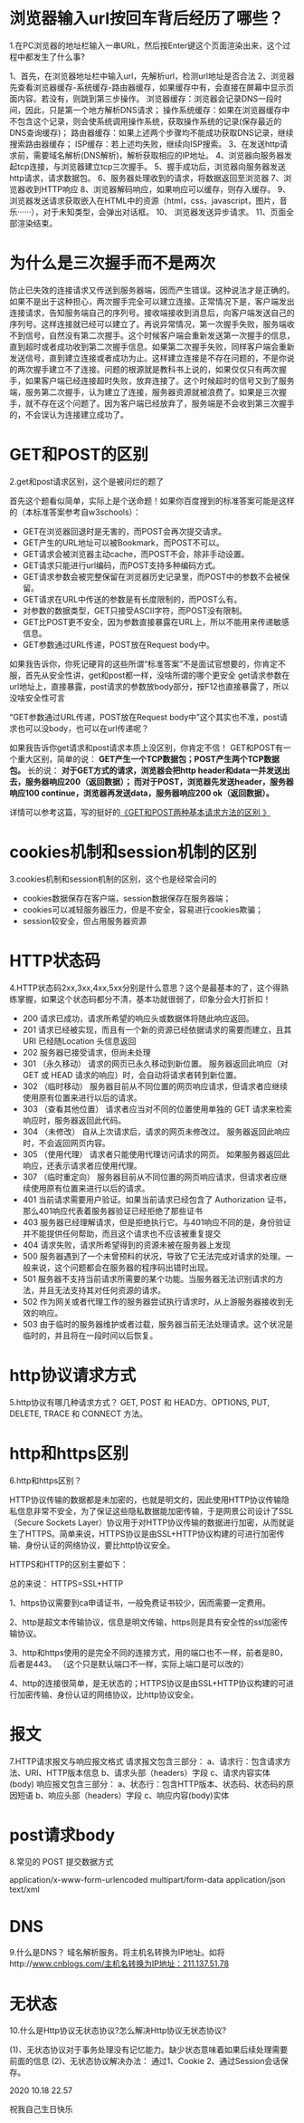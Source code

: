 # 浏览器输入url按回车背后经历了哪些？

1.在PC浏览器的地址栏输入一串URL，然后按Enter键这个页面渲染出来，这个过程中都发生了什么事?

1、首先，在浏览器地址栏中输入url，先解析url，检测url地址是否合法
2、浏览器先查看浏览器缓存-系统缓存-路由器缓存，如果缓存中有，会直接在屏幕中显示页面内容。若没有，则跳到第三步操作。
浏览器缓存：浏览器会记录DNS一段时间，因此，只是第一个地方解析DNS请求；
操作系统缓存：如果在浏览器缓存中不包含这个记录，则会使系统调用操作系统，获取操作系统的记录(保存最近的DNS查询缓存)；
路由器缓存：如果上述两个步骤均不能成功获取DNS记录，继续搜索路由器缓存；
ISP缓存：若上述均失败，继续向ISP搜索。
3、在发送http请求前，需要域名解析(DNS解析)，解析获取相应的IP地址。
4、浏览器向服务器发起tcp连接，与浏览器建立tcp三次握手。
5、握手成功后，浏览器向服务器发送http请求，请求数据包。
6、服务器处理收到的请求，将数据返回至浏览器
7、浏览器收到HTTP响应
8、浏览器解码响应，如果响应可以缓存，则存入缓存。
9、 浏览器发送请求获取嵌入在HTML中的资源（html，css，javascript，图片，音乐······），对于未知类型，会弹出对话框。
10、 浏览器发送异步请求。
11、页面全部渲染结束。

# 为什么是三次握手而不是两次

防止已失效的连接请求又传送到服务器端，因而产生错误。这种说法才是正确的。如果不是出于这种担心，两次握手完全可以建立连接。正常情况下是，客户端发出连接请求，告知服务端自己的序列号。接收端接收到消息后，向客户端发送自己的序列号。这样连接就已经可以建立了。再说异常情况，第一次握手失败，服务端收不到信号，自然没有第二次握手。这个时候客户端会重新发送第一次握手的信息，直到超时或者成功收到第二次握手信息。如果第二次握手失败，同样客户端会重新发送信号，直到建立连接或者成功为止。这样建立连接是不存在问题的，不是你说的两次握手建立不了连接。问题的根源就是教科书上说的，如果仅仅只有两次握手，如果客户端已经连接超时失败，放弃连接了。这个时候超时的信号又到了服务端，服务第二次握手，认为建立了连接，服务器资源就被浪费了。如果是三次握手，就不存在这个问题了。因为客户端已经放弃了，服务端是不会收到第三次握手的，不会误认为连接建立成功了。

# GET和POST的区别

2.get和post请求区别，这个是被问烂的题了

首先这个题看似简单，实际上是个送命题！如果你百度搜到的标准答案可能是这样的（本标准答案参考自w3schools）：

- GET在浏览器回退时是无害的，而POST会再次提交请求。
- GET产生的URL地址可以被Bookmark，而POST不可以。
- GET请求会被浏览器主动cache，而POST不会，除非手动设置。
- GET请求只能进行url编码，而POST支持多种编码方式。
- GET请求参数会被完整保留在浏览器历史记录里，而POST中的参数不会被保留。
- GET请求在URL中传送的参数是有长度限制的，而POST么有。
- 对参数的数据类型，GET只接受ASCII字符，而POST没有限制。
- GET比POST更不安全，因为参数直接暴露在URL上，所以不能用来传递敏感信息。
- GET参数通过URL传递，POST放在Request body中。

如果我告诉你，你死记硬背的这些所谓“标准答案”不是面试官想要的，你肯定不服，首先从安全性讲，get和post都一样，没啥所谓的哪个更安全
get请求参数在url地址上，直接暴露，post请求的参数放body部分，按F12也直接暴露了，所以没啥安全性可言

“GET参数通过URL传递，POST放在Request body中”这个其实也不准，post请求也可以没body，也可以在url传递呢？

如果我告诉你get请求和post请求本质上没区别，你肯定不信！
GET和POST有一个重大区别，简单的说：
**GET产生一个TCP数据包；POST产生两个TCP数据包。**
长的说：
**对于GET方式的请求，浏览器会把http header和data一并发送出去，服务器响应200（返回数据）；
而对于POST，浏览器先发送header，服务器响应100 continue，浏览器再发送data，服务器响应200 ok（返回数据）。**

详情可以参考这篇，写的挺好的[《GET和POST两种基本请求方法的区别 》](http://www.cnblogs.com/logsharing/p/8448446.html)

# cookies机制和session机制的区别

3.cookies机制和session机制的区别，这个也是经常会问的

- cookies数据保存在客户端，session数据保存在服务器端；
- cookies可以减轻服务器压力，但是不安全，容易进行cookies欺骗；
- session较安全，但占用服务器资源

# HTTP状态码

4.HTTP状态码2xx,3xx,4xx,5xx分别是什么意思？这个是最基本的了，这个得熟练掌握，如果这个状态码都分不清，基本功就很弱了，印象分会大打折扣！

- 200 请求已成功，请求所希望的响应头或数据体将随此响应返回。
- 201 请求已经被实现，而且有一个新的资源已经依据请求的需要而建立，且其 URI 已经随Location 头信息返回
- 202 服务器已接受请求，但尚未处理
- 301 （永久移动） 请求的网页已永久移动到新位置。 服务器返回此响应（对 GET 或 HEAD 请求的响应）时，会自动将请求者转到新位置。
- 302 （临时移动） 服务器目前从不同位置的网页响应请求，但请求者应继续使用原有位置来进行以后的请求。
- 303 （查看其他位置） 请求者应当对不同的位置使用单独的 GET 请求来检索响应时，服务器返回此代码。
- 304 （未修改） 自从上次请求后，请求的网页未修改过。 服务器返回此响应时，不会返回网页内容。
- 305 （使用代理） 请求者只能使用代理访问请求的网页。 如果服务器返回此响应，还表示请求者应使用代理。
- 307 （临时重定向） 服务器目前从不同位置的网页响应请求，但请求者应继续使用原有位置来进行以后的请求。
- 401 当前请求需要用户验证。如果当前请求已经包含了 Authorization 证书，那么401响应代表着服务器验证已经拒绝了那些证书
- 403 服务器已经理解请求，但是拒绝执行它。与401响应不同的是，身份验证并不能提供任何帮助，而且这个请求也不应该被重复提交
- 404 请求失败，请求所希望得到的资源未被在服务器上发现
- 500 服务器遇到了一个未曾预料的状况，导致了它无法完成对请求的处理。一般来说，这个问题都会在服务器的程序码出错时出现。
- 501 服务器不支持当前请求所需要的某个功能。当服务器无法识别请求的方法，并且无法支持其对任何资源的请求。
- 502 作为网关或者代理工作的服务器尝试执行请求时，从上游服务器接收到无效的响应。
- 503 由于临时的服务器维护或者过载，服务器当前无法处理请求。这个状况是临时的，并且将在一段时间以后恢复。

# http协议请求方式

5.http协议有哪几种请求方式？
GET, POST 和 HEAD方、OPTIONS, PUT, DELETE, TRACE 和 CONNECT 方法。

# http和https区别

6.http和https区别？

HTTP协议传输的数据都是未加密的，也就是明文的，因此使用HTTP协议传输隐私信息非常不安全，为了保证这些隐私数据能加密传输，于是网景公司设计了SSL（Secure Sockets Layer）协议用于对HTTP协议传输的数据进行加密，从而就诞生了HTTPS。简单来说，HTTPS协议是由SSL+HTTP协议构建的可进行加密传输、身份认证的网络协议，要比http协议安全。

HTTPS和HTTP的区别主要如下：

总的来说： HTTPS=SSL+HTTP

1、https协议需要到ca申请证书，一般免费证书较少，因而需要一定费用。

2、http是超文本传输协议，信息是明文传输，https则是具有安全性的ssl加密传输协议。

3、http和https使用的是完全不同的连接方式，用的端口也不一样，前者是80，后者是443。
（这个只是默认端口不一样，实际上端口是可以改的）

4、http的连接很简单，是无状态的；HTTPS协议是由SSL+HTTP协议构建的可进行加密传输、身份认证的网络协议，比http协议安全。

# 报文

7.HTTP请求报文与响应报文格式
请求报文包含三部分：
a、请求行：包含请求方法、URI、HTTP版本信息
b、请求头部（headers）字段
c、请求内容实体(body)
响应报文包含三部分：
a、状态行：包含HTTP版本、状态码、状态码的原因短语
b、响应头部（headers）字段
c、响应内容(body)实体

# post请求body

8.常见的 POST 提交数据方式

application/x-www-form-urlencoded
multipart/form-data
application/json
text/xml

# DNS

9.什么是DNS？
域名解析服务。将主机名转换为IP地址。如将http://www.cnblogs.com/主机名转换为IP地址：211.137.51.78

# 无状态

10.什么是Http协议无状态协议?怎么解决Http协议无状态协议?

(1)、无状态协议对于事务处理没有记忆能力。缺少状态意味着如果后续处理需要前面的信息
(2)、无状态协议解决办法： 通过1、Cookie 2、通过Session会话保存。





2020 10.18 22.57

 祝我自己生日快乐
